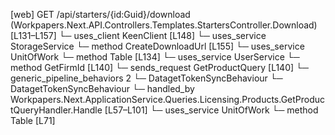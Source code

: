 [web] GET /api/starters/{id:Guid}/download  (Workpapers.Next.API.Controllers.Templates.StartersController.Download)  [L131–L157]
  └─ uses_client KeenClient [L148]
  └─ uses_service StorageService
    └─ method CreateDownloadUrl [L155]
  └─ uses_service UnitOfWork
    └─ method Table [L134]
  └─ uses_service UserService
    └─ method GetFirmId [L140]
  └─ sends_request GetProductQuery [L140]
    └─ generic_pipeline_behaviors 2
      └─ DatagetTokenSyncBehaviour
      └─ DatagetTokenSyncBehaviour
    └─ handled_by Workpapers.Next.ApplicationService.Queries.Licensing.Products.GetProductQueryHandler.Handle [L57–L101]
      └─ uses_service UnitOfWork
        └─ method Table [L71]

